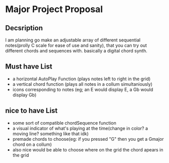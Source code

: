 # Major Project Proposal

 ## Decsription
 
 I am planning go make an adjustable array of different sequential notes(prolly C scale for ease of use and sanity), that you can try out different chords and sequences with. basically a digital chord synth. 
 
 ## Must have List
 
  - a horizontal AutoPlay Function (plays notes left to right in the grid)
  - a vertical chord function (plays all notes in a collum simultaniously)
  - icons corresponding to notes
  (eg; an E would display E, a Gb would display Gb)

## nice to have List 
 
 - some sort of compatible chordSequence function 
 - a visual indicator of what's playing at the time(change in color? a moving line? something like that idk)
 - premade chords to choose(eg: if you pressed "G" then you get a Gmajor chord on a collum)
 - also nice would be able to choose where on the grid the chord apears in the grid


